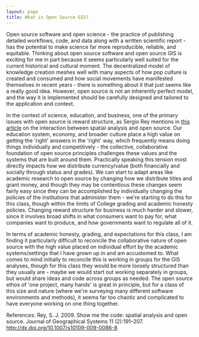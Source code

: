 ```yaml
---
layout: page
title: What is Open Source GIS?
---
```


  Open source software and open science - the practice of publishing detailed workflows, code, and data along with a written scientific report - has the potential to make science far more reproducible, reliable, and equitable. Thinking about open source software and open source GIS is exciting for me in part because it seems particularly well suited for the current historical and cultural moment. The decentralized model of knowledge creation meshes well with many aspects of how pop culture is created and consumed and how social movements have manifested themselves in recent years - there is something about it that just seems like a really good idea. However, open source is not an inherently perfect model, and the way it is implemented should be carefully designed and tailored to the application and context.

  In the context of science, education, and business, one of the primary issues with open source is reward structure, as Sergio Rey mentions in [this article](https://doi.org/10.1007/s10109-009-0086-8) on the interaction between spatial analysis and open source. Our education system, economy, and broader culture place a high value on getting the 'right' answers in the 'right' way, which frequently means doing things individually and competitively - the collective, collaborative foundation of open source principles challenges these values and the systems that are built around them. Practically speaking this tension most directly impacts how we distribute currency/value (both financially and socially through status and grades). We can start to adapt areas like academic research to open source by changing how we distribute titles and grant money, and though they may be contentious these changes seem fairly easy since they can be accomplished by individually changing the policies of the institutions that administer them - we're starting to do this for this class, though within the limits of College grading and academic honesty policies. Changing reward structure for business is much harder and slower, since it involves broad shifts in what consumers want to pay for, what companies want to produce, and how governments want to regulate all of it.

  In terms of academic honesty, grading, and expectations for this class, I am finding it particularly difficult to reconcile the collaborative nature of open source with the high value placed on individual effort by the academic systems/settings that I have grown up in and am accustomed to. What comes to mind initially to reconcile this is working in groups for the GIS analyses, though for this class they would be more loosely structured than they usually are - maybe we would start out working separately in groups, but would share ideas and code across groups as needed. The open source ethos of 'one project, many hands' is great in principle, but for a class of this size and nature (where we're surveying many different software environments and methods), it seems far too chaotic and complicated to have everyone working on one thing together.

References:
Rey, S. J. 2009. Show me the code: spatial analysis and open source. Journal of Geographical Systems 11 (2):191–207. http://dx.doi.org/10.1007/s10109-009-0086-8
